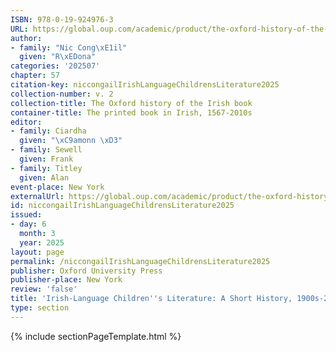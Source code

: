 ```yaml
---
ISBN: 978-0-19-924976-3
URL: https://global.oup.com/academic/product/the-oxford-history-of-the-irish-book-volume-ii-9780199249763?cc=ge&lang=3n#
author:
- family: "Nic Cong\xE1il"
  given: "R\xEDona"
categories: '202507'
chapter: 57
citation-key: niccongailIrishLanguageChildrensLiterature2025
collection-number: v. 2
collection-title: The Oxford history of the Irish book
container-title: The printed book in Irish, 1567-2010s
editor:
- family: Ciardha
  given: "\xC9amonn \xD3"
- family: Sewell
  given: Frank
- family: Titley
  given: Alan
event-place: New York
externalUrl: https://global.oup.com/academic/product/the-oxford-history-of-the-irish-book-volume-ii-9780199249763?cc=ge&lang=3n#
id: niccongailIrishLanguageChildrensLiterature2025
issued:
- day: 6
  month: 3
  year: 2025
layout: page
permalink: /niccongailIrishLanguageChildrensLiterature2025
publisher: Oxford University Press
publisher-place: New York
review: 'false'
title: 'Irish-Language Children''s Literature: A Short History, 1900s-2015'
type: section
---
```

{% include sectionPageTemplate.html %}